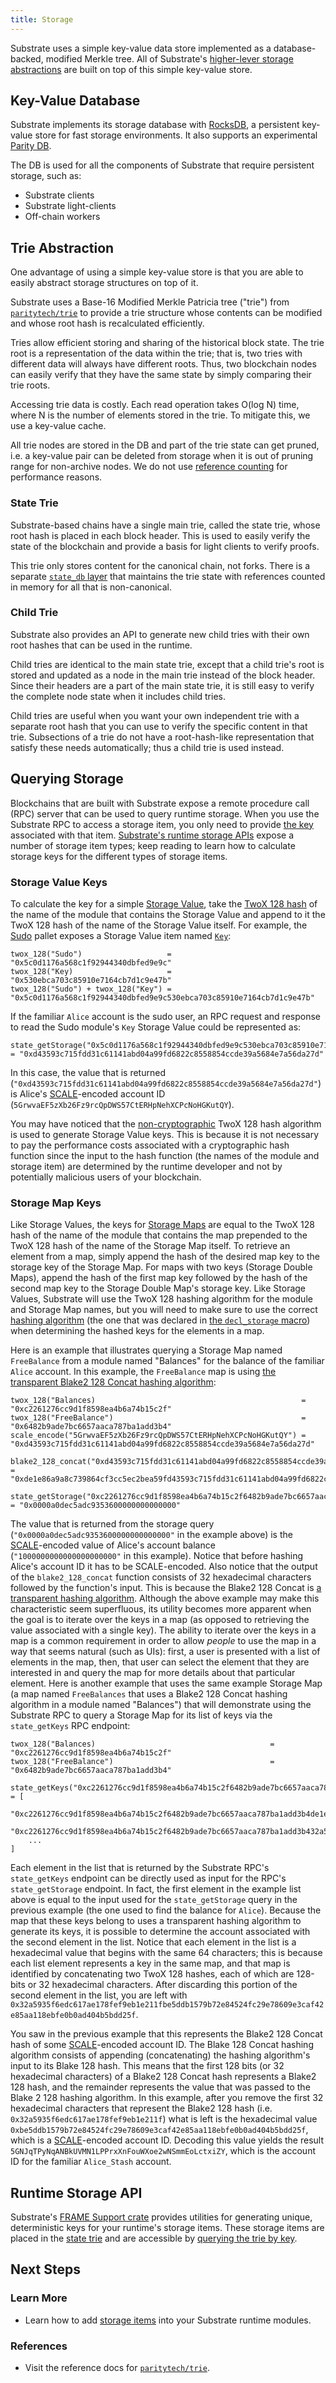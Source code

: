 ```yaml
---
title: Storage
---
```


Substrate uses a simple key-value data store implemented as a database-backed, modified Merkle tree.
All of Substrate's [higher-lever storage abstractions](../runtime/storage) are built on top of this
simple key-value store.

## Key-Value Database

Substrate implements its storage database with [RocksDB](https://rocksdb.org/), a persistent
key-value store for fast storage environments. It also supports an experimental
[Parity DB](https://github.com/paritytech/parity-db).

The DB is used for all the components of Substrate that require persistent storage, such as:

- Substrate clients
- Substrate light-clients
- Off-chain workers

## Trie Abstraction

One advantage of using a simple key-value store is that you are able to easily abstract storage
structures on top of it.

Substrate uses a Base-16 Modified Merkle Patricia tree ("trie") from
[`paritytech/trie`](https://github.com/paritytech/trie) to provide a trie structure whose contents
can be modified and whose root hash is recalculated efficiently.

Tries allow efficient storing and sharing of the historical block state. The trie root is a
representation of the data within the trie; that is, two tries with different data will always have
different roots. Thus, two blockchain nodes can easily verify that they have the same state by
simply comparing their trie roots.

Accessing trie data is costly. Each read operation takes O(log N) time, where N is the number of
elements stored in the trie. To mitigate this, we use a key-value cache.

All trie nodes are stored in the DB and part of the trie state can get pruned, i.e. a key-value pair
can be deleted from storage when it is out of pruning range for non-archive nodes. We do not use
[reference counting](http://en.wikipedia.org/wiki/Reference_counting) for performance reasons.

### State Trie

Substrate-based chains have a single main trie, called the state trie, whose root hash is placed in
each block header. This is used to easily verify the state of the blockchain and provide a basis for
light clients to verify proofs.

This trie only stores content for the canonical chain, not forks. There is a separate
[`state_db` layer](https://substrate.dev/rustdocs/v2.0.0-rc6/sc_state_db/index.html) that maintains the
trie state with references counted in memory for all that is non-canonical.

### Child Trie

Substrate also provides an API to generate new child tries with their own root hashes that can be
used in the runtime.

Child tries are identical to the main state trie, except that a child trie's root is stored and
updated as a node in the main trie instead of the block header. Since their headers are a part of
the main state trie, it is still easy to verify the complete node state when it includes child
tries.

Child tries are useful when you want your own independent trie with a separate root hash that you
can use to verify the specific content in that trie. Subsections of a trie do not have a
root-hash-like representation that satisfy these needs automatically; thus a child trie is used
instead.

## Querying Storage

Blockchains that are built with Substrate expose a remote procedure call (RPC) server that can be
used to query runtime storage. When you use the Substrate RPC to access a storage item, you only
need to provide [the key](#Key-Value-Database) associated with that item.
[Substrate's runtime storage APIs](../runtime/storage) expose a number of storage item types; keep
reading to learn how to calculate storage keys for the different types of storage items.

### Storage Value Keys

To calculate the key for a simple [Storage Value](../runtime/storage#Storage-Value), take the
[TwoX 128 hash](https://github.com/Cyan4973/xxHash) of the name of the module that contains the
Storage Value and append to it the TwoX 128 hash of the name of the Storage Value itself. For
example, the [Sudo](https://substrate.dev/rustdocs/v2.0.0-rc6/pallet_sudo/index.html) pallet exposes a
Storage Value item named
[`Key`](https://substrate.dev/rustdocs/v2.0.0-rc6/pallet_sudo/struct.Module.html#method.key):

```
twox_128("Sudo")                   = "0x5c0d1176a568c1f92944340dbfed9e9c"
twox_128("Key)                     = "0x530ebca703c85910e7164cb7d1c9e47b"
twox_128("Sudo") + twox_128("Key") = "0x5c0d1176a568c1f92944340dbfed9e9c530ebca703c85910e7164cb7d1c9e47b"
```

If the familiar `Alice` account is the sudo user, an RPC request and response to read the Sudo
module's `Key` Storage Value could be represented as:

```
state_getStorage("0x5c0d1176a568c1f92944340dbfed9e9c530ebca703c85910e7164cb7d1c9e47b") = "0xd43593c715fdd31c61141abd04a99fd6822c8558854ccde39a5684e7a56da27d"
```

In this case, the value that is returned
(`"0xd43593c715fdd31c61141abd04a99fd6822c8558854ccde39a5684e7a56da27d"`) is Alice's
[SCALE](./codec)-encoded account ID (`5GrwvaEF5zXb26Fz9rcQpDWS57CtERHpNehXCPcNoHGKutQY`).

You may have noticed that the
[non-cryptographic](../runtime/storage#Cryptographic-Hashing-Algorithms) TwoX 128 hash algorithm is
used to generate Storage Value keys. This is because it is not necessary to pay the performance
costs associated with a cryptographic hash function since the input to the hash function (the names
of the module and storage item) are determined by the runtime developer and not by potentially
malicious users of your blockchain.

### Storage Map Keys

Like Storage Values, the keys for [Storage Maps](../runtime/storage#StorageMaps) are equal to the
TwoX 128 hash of the name of the module that contains the map prepended to the TwoX 128 hash of the
name of the Storage Map itself. To retrieve an element from a map, simply append the hash of the
desired map key to the storage key of the Storage Map. For maps with two keys (Storage Double Maps),
append the hash of the first map key followed by the hash of the second map key to the Storage
Double Map's storage key. Like Storage Values, Substrate will use the TwoX 128 hashing algorithm for
the module and Storage Map names, but you will need to make sure to use the correct
[hashing algorithm](../runtime/storage#Hashing-Algorithms) (the one that was declared in
[the `decl_storage` macro](../runtime/storage#Declaring-Storage-Items)) when determining the hashed
keys for the elements in a map.

Here is an example that illustrates querying a Storage Map named `FreeBalance` from a module named
"Balances" for the balance of the familiar `Alice` account. In this example, the `FreeBalance` map
is using
[the transparent Blake2 128 Concat hashing algorithm](../runtime/storage#Transparent-Hashing-Algorithms):

```
twox_128("Balances)                                              = "0xc2261276cc9d1f8598ea4b6a74b15c2f"
twox_128("FreeBalance")                                          = "0x6482b9ade7bc6657aaca787ba1add3b4"
scale_encode("5GrwvaEF5zXb26Fz9rcQpDWS57CtERHpNehXCPcNoHGKutQY") = "0xd43593c715fdd31c61141abd04a99fd6822c8558854ccde39a5684e7a56da27d"

blake2_128_concat("0xd43593c715fdd31c61141abd04a99fd6822c8558854ccde39a5684e7a56da27d") = "0xde1e86a9a8c739864cf3cc5ec2bea59fd43593c715fdd31c61141abd04a99fd6822c8558854ccde39a5684e7a56da27d"

state_getStorage("0xc2261276cc9d1f8598ea4b6a74b15c2f6482b9ade7bc6657aaca787ba1add3b4de1e86a9a8c739864cf3cc5ec2bea59fd43593c715fdd31c61141abd04a99fd6822c8558854ccde39a5684e7a56da27d") = "0x0000a0dec5adc9353600000000000000"
```

The value that is returned from the storage query (`"0x0000a0dec5adc9353600000000000000"` in the
example above) is the [SCALE](./codec)-encoded value of Alice's account balance
(`"1000000000000000000000"` in this example). Notice that before hashing Alice's account ID it has
to be SCALE-encoded. Also notice that the output of the `blake2_128_concat` function consists of 32
hexadecimal characters followed by the function's input. This is because the Blake2 128 Concat is
[a transparent hashing algorithm](../runtime/storage#Transparent-Hashing-Algorithms). Although the
above example may make this characteristic seem superfluous, its utility becomes more apparent when
the goal is to iterate over the keys in a map (as opposed to retrieving the value associated with a
single key). The ability to iterate over the keys in a map is a common requirement in order to allow
_people_ to use the map in a way that seems natural (such as UIs): first, a user is presented with a
list of elements in the map, then, that user can select the element that they are interested in and
query the map for more details about that particular element. Here is another example that uses the
same example Storage Map (a map named `FreeBalances` that uses a Blake2 128 Concat hashing algorithm
in a module named "Balances") that will demonstrate using the Substrate RPC to query a Storage Map
for its list of keys via the `state_getKeys` RPC endpoint:

```
twox_128("Balances)                                       = "0xc2261276cc9d1f8598ea4b6a74b15c2f"
twox_128("FreeBalance")                                   = "0x6482b9ade7bc6657aaca787ba1add3b4"

state_getKeys("0xc2261276cc9d1f8598ea4b6a74b15c2f6482b9ade7bc6657aaca787ba1add3b4") = [
	"0xc2261276cc9d1f8598ea4b6a74b15c2f6482b9ade7bc6657aaca787ba1add3b4de1e86a9a8c739864cf3cc5ec2bea59fd43593c715fdd31c61141abd04a99fd6822c8558854ccde39a5684e7a56da27d",
	"0xc2261276cc9d1f8598ea4b6a74b15c2f6482b9ade7bc6657aaca787ba1add3b432a5935f6edc617ae178fef9eb1e211fbe5ddb1579b72e84524fc29e78609e3caf42e85aa118ebfe0b0ad404b5bdd25f",
	...
]
```

Each element in the list that is returned by the Substrate RPC's `state_getKeys` endpoint can be
directly used as input for the RPC's `state_getStorage` endpoint. In fact, the first element in the
example list above is equal to the input used for the `state_getStorage` query in the previous
example (the one used to find the balance for `Alice`). Because the map that these keys belong to
uses a transparent hashing algorithm to generate its keys, it is possible to determine the account
associated with the second element in the list. Notice that each element in the list is a
hexadecimal value that begins with the same 64 characters; this is because each list element
represents a key in the same map, and that map is identified by concatenating two TwoX 128 hashes,
each of which are 128-bits or 32 hexadecimal characters. After discarding this portion of the second
element in the list, you are left with
`0x32a5935f6edc617ae178fef9eb1e211fbe5ddb1579b72e84524fc29e78609e3caf42e85aa118ebfe0b0ad404b5bdd25f`.

You saw in the previous example that this represents the Blake2 128 Concat hash of some
[SCALE](./codec)-encoded account ID. The Blake 128 Concat hashing algorithm consists of appending
(concatenating) the hashing algorithm's input to its Blake 128 hash. This means that the first 128
bits (or 32 hexadecimal characters) of a Blake2 128 Concat hash represents a Blake2 128 hash, and
the remainder represents the value that was passed to the Blake 2 128 hashing algorithm. In this
example, after you remove the first 32 hexadecimal characters that represent the Blake2 128 hash
(i.e. `0x32a5935f6edc617ae178fef9eb1e211f`) what is left is the hexadecimal value
`0xbe5ddb1579b72e84524fc29e78609e3caf42e85aa118ebfe0b0ad404b5bdd25f`, which is a
[SCALE](./codec)-encoded account ID. Decoding this value yields the result
`5GNJqTPyNqANBkUVMN1LPPrxXnFouWXoe2wNSmmEoLctxiZY`, which is the account ID for the familiar
`Alice_Stash` account.

## Runtime Storage API

Substrate's [FRAME Support crate](https://substrate.dev/rustdocs/v2.0.0-rc6/frame_support/index.html)
provides utilities for generating unique, deterministic keys for your runtime's storage items. These
storage items are placed in the [state trie](#Trie-Abstraction) and are accessible by
[querying the trie by key](#Querying-Storage).

## Next Steps

### Learn More

- Learn how to add [storage items](../runtime/storage) into your Substrate runtime modules.

### References

- Visit the reference docs for
  [`paritytech/trie`](https://substrate.dev/rustdocs/v2.0.0-rc6/trie_db/trait.Trie.html).
